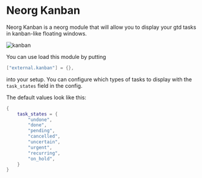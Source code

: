 # Neorg Kanban

Neorg Kanban is a neorg module that will allow you to display your gtd tasks in kanban-like floating windows.

![kanban](https://user-images.githubusercontent.com/81827001/166114287-c67eadcd-601d-4894-b490-5c89742a7cc8.png)

You can use load this module by putting
```lua
["external.kanban"] = {},
```
into your setup.
You can configure which types of tasks to display with the `task_states` field in the config.

The default values look like this:
```lua
{
    task_states = {
        "undone",
        "done",
        "pending",
        "cancelled",
        "uncertain",
        "urgent",
        "recurring",
        "on_hold",
    }
}
```
